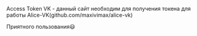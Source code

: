 Access Token VK - данный сайт необходим для получения токена для работы Alice-VK(github.com/maxivimax/alice-vk)

Приятного пользования😃
